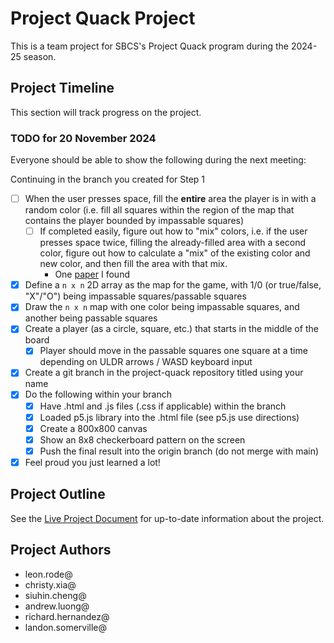 # Project Quack Project

This is a team project for SBCS's Project Quack program during the 2024-25 season.

## Project Timeline

This section will track progress on the project.

### TODO for 20 November 2024

Everyone should be able to show the following during the next meeting:

Continuing in the branch you created for Step 1
- [ ] When the user presses space, fill the **entire** area the player is in with a random color (i.e. fill all squares within the region of the map that contains the player bounded by impassable squares)
    - [ ] If completed easily, figure out how to "mix" colors, i.e. if the user presses space twice, filling the already-filled area with a second color, figure out how to calculate a "mix" of the existing color and new color, and then fill the area with that mix.
        - One [paper](http://nishitalab.org/user/UEI/publication/Sugita_IWAIT2015.pdf) I found
- [x] Define a `n x n` 2D array as the map for the game, with 1/0 (or true/false, "X"/"O") being impassable squares/passable squares
- [x] Draw the `n x n` map with one color being impassable squares, and another being passable squares
- [x] Create a player (as a circle, square, etc.) that starts in the middle of the board
    - [x] Player should move in the passable squares one square at a time depending on ULDR arrows / WASD keyboard input
- [x] Create a git branch in the project-quack repository titled using your name
- [x] Do the following within your branch
    - [x] Have .html and .js files (.css if applicable) within the branch
    - [x] Loaded p5.js library into the .html file (see p5.js use directions)
    - [x] Create a 800x800 canvas
    - [x] Show an 8x8 checkerboard pattern on the screen
    - [x] Push the final result into the origin branch (do not merge with main)
- [x] Feel proud you just learned a lot!

## Project Outline
See the [Live Project Document](https://docs.google.com/document/d/1ykgmnqtjOGUko2Lno_3CYX1Bt_3pcQb7uGfiHLTNRKA/edit?tab=t.0#heading=h.s7deod436joc) for up-to-date information about the project.

## Project Authors

- leon.rode@
- christy.xia@
- siuhin.cheng@
- andrew.luong@
- richard.hernandez@
- landon.somerville@

